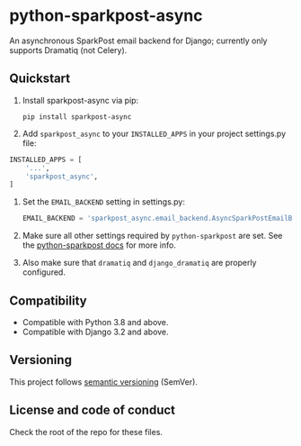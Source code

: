 # python-sparkpost-async
An asynchronous SparkPost email backend for Django; currently only supports
Dramatiq (not Celery).


## Quickstart
1. Install sparkpost-async via pip:
   ```
   pip install sparkpost-async
   ```

1. Add `sparkpost_async` to your `INSTALLED_APPS` in your project settings.py file:
  ```python
  INSTALLED_APPS = [
      '...',
      'sparkpost_async',
  ]
  ```

1. Set the `EMAIL_BACKEND` setting in settings.py:
   ```python
   EMAIL_BACKEND = 'sparkpost_async.email_backend.AsyncSparkPostEmailBackend'
   ```

1. Make sure all other settings required by `python-sparkpost` are set.
   See the [python-sparkpost docs][1] for more info.

1. Also make sure that `dramatiq` and `django_dramatiq` are properly configured.




## Compatibility
- Compatible with Python 3.8 and above.
- Compatible with Django 3.2 and above.


## Versioning
This project follows [semantic versioning][200] (SemVer).


## License and code of conduct
Check the root of the repo for these files.








[//]: # (Links)

[1]: https://github.com/SparkPost/python-sparkpost
[200]: https://semver.org/
